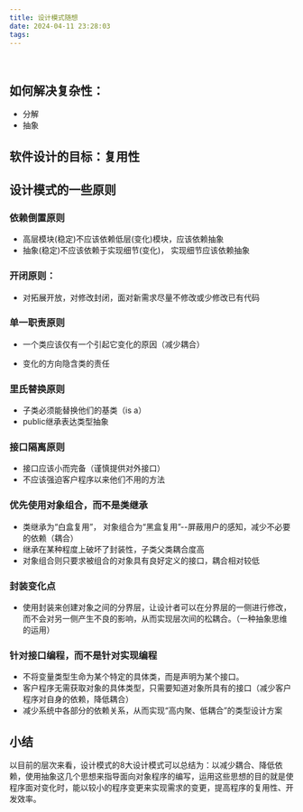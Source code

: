 ```yaml
---
title: 设计模式随想
date: 2024-04-11 23:28:03
tags:
---
```

&nbsp;

<!--more-->

## 如何解决复杂性：

- 分解
- 抽象

## 软件设计的目标：复用性

## 设计模式的一些原则

### 依赖倒置原则

- 高层模块(稳定)不应该依赖低层(变化)模块，应该依赖抽象
- 抽象(稳定)不应该依赖于实现细节(变化)， 实现细节应该依赖抽象

### 开闭原则：

- 对拓展开放，对修改封闭，面对新需求尽量不修改或少修改已有代码

### 单一职责原则

- 一个类应该仅有一个引起它变化的原因（减少耦合）

- 变化的方向隐含类的责任

### 里氏替换原则

- 子类必须能替换他们的基类（is a）
- public继承表达类型抽象

### 接口隔离原则

- 接口应该小而完备（谨慎提供对外接口）
- 不应该强迫客户程序以来他们不用的方法

### 优先使用对象组合，而不是类继承

- 类继承为“白盒复用”， 对象组合为“黑盒复用”--屏蔽用户的感知，减少不必要的依赖（耦合）
- 继承在某种程度上破坏了封装性，子类父类耦合度高
- 对象组合则只要求被组合的对象具有良好定义的接口，耦合相对较低

### 封装变化点

- 使用封装来创建对象之间的分界层，让设计者可以在分界层的一侧进行修改，而不会对另一侧产生不良的影响，从而实现层次间的松耦合。（一种抽象思维的运用）

### 针对接口编程，而不是针对实现编程

- 不将变量类型生命为某个特定的具体类，而是声明为某个接口。
- 客户程序无需获取对象的具体类型，只需要知道对象所具有的接口（减少客户程序对自身的依赖，降低耦合）
- 减少系统中各部分的依赖关系，从而实现“高内聚、低耦合”的类型设计方案

## 小结

以目前的层次来看，设计模式的8大设计模式可以总结为：以减少耦合、降低依赖，使用抽象这几个思想来指导面向对象程序的编写，运用这些思想的目的就是使程序面对变化时，能以较小的程序变更来实现需求的变更，提高程序的复用性、开发效率。
